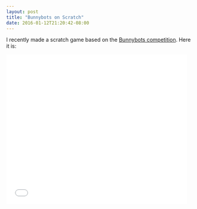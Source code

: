 ```yaml
---
layout: post
title: "Bunnybots on Scratch"
date: 2016-01-12T21:20:42-08:00
---
```

I recently made a scratch game based on the [Bunnybots competition](http://team1540.org/bunnybots). Here it is:
<iframe allowtransparency="true" width="485" height="402" src="//scratch.mit.edu/projects/embed/92587235/?autostart=false" frameborder="0" allowfullscreen></iframe>
